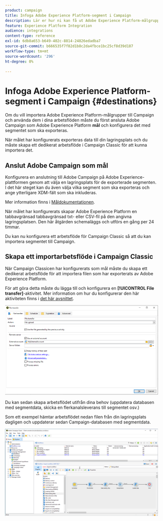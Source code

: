```yaml
---
product: campaign
title: Infoga Adobe Experience Platform-segment i Campaign
description: Lär er hur ni kan få ut Adobe Experience Platform-målgrupper till Campaign Classic
feature: Experience Platform Integration
audience: integrations
content-type: reference
exl-id: 6db8a653-b649-402c-8814-24826edadba7
source-git-commit: b666535f7f82d1b8c2da4fbce1bc25cf8d39d187
workflow-type: tm+mt
source-wordcount: '296'
ht-degree: 0%

---
```


# Infoga Adobe Experience Platform-segment i Campaign {#destinations}



Om du vill importera Adobe Experience Platform-målgrupper till Campaign och använda dem i dina arbetsflöden måste du först ansluta Adobe Campaign som Adobe Experience Platform **mål** och konfigurera det med segmentet som ska exporteras.

När målet har konfigurerats exporteras data till din lagringsplats och du måste skapa ett dedikerat arbetsflöde i Campaign Classic för att kunna importera det.

## Anslut Adobe Campaign som mål

Konfigurera en anslutning till Adobe Campaign på Adobe Experience-plattformen genom att välja en lagringsplats för de exporterade segmenten. I det här steget kan du även välja vilka segment som ska exporteras och ange ytterligare XDM-fält som ska inkluderas.

Mer information finns i [Måldokumentationen](https://experienceleague.adobe.com/docs/experience-platform/destinations/catalog/email-marketing/adobe-campaign.html).

När målet har konfigurerats skapar Adobe Experience Platform en tabbavgränsad tabbavgränsad txt- eller CSV-fil på den angivna lagringsplatsen. Den här åtgärden schemaläggs och utförs en gång per 24 timmar.

Du kan nu konfigurera ett arbetsflöde för Campaign Classic så att du kan importera segmentet till Campaign.

## Skapa ett importarbetsflöde i Campaign Classic

När Campaign Classicen har konfigurerats som mål måste du skapa ett dedikerat arbetsflöde för att importera filen som har exporterats av Adobe Experience Platform.

För att göra detta måste du lägga till och konfigurera en **[!UICONTROL File transfer]**-aktivitet. Mer information om hur du konfigurerar den här aktiviteten finns i [det här avsnittet](../../workflow/using/file-transfer.md).

![](assets/rtcdp-file-transfer.png)

Du kan sedan skapa arbetsflödet utifrån dina behov (uppdatera databasen med segmentdata, skicka en flerkanalsleverans till segmentet osv.)

Som ett exempel hämtar arbetsflödet nedan filen från din lagringsplats dagligen och uppdaterar sedan Campaign-databasen med segmentdata.

![](assets/rtcdp-workflow.png)
